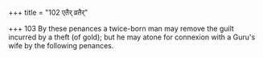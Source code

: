 +++
title = "102 एतैर् व्रतैर्"

+++
103	By these penances a twice-born man may remove the guilt incurred by a theft (of gold); but he may atone for connexion with a Guru's wife by the following penances.